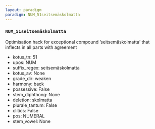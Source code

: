 ```yaml
---
layout: paradigm
paradigm: NUM_51seitsemäskolmatta
---
```

### ` NUM_51seitsemäskolmatta `

Optimisation hack for exceptional compound ’seitsemäskolmatta’ that inflects in all parts with agreement
* kotus_tn: 51
* upos: NUM
* suffix_regex: seitsemäskolmatta
* kotus_av: None
* grade_dir: weaken
* harmony: back
* possessive: False
* stem_diphthong: None
* deletion: skolmatta
* plurale_tantum: False
* clitics: False
* pos: NUMERAL
* stem_vowel: None
